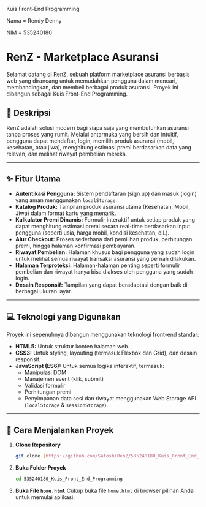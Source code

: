 Kuis Front-End Programming

Nama = Rendy Denny

NIM = 535240180

# RenZ - Marketplace Asuransi

Selamat datang di RenZ, sebuah platform marketplace asuransi berbasis web yang dirancang untuk memudahkan pengguna dalam mencari, membandingkan, dan membeli berbagai produk asuransi. Proyek ini dibangun sebagai Kuis Front-End Programming.


## 📜 Deskripsi

RenZ adalah solusi modern bagi siapa saja yang membutuhkan asuransi tanpa proses yang rumit. Melalui antarmuka yang bersih dan intuitif, pengguna dapat mendaftar, login, memilih produk asuransi (mobil, kesehatan, atau jiwa), menghitung estimasi premi berdasarkan data yang relevan, dan melihat riwayat pembelian mereka.

---
## ✨ Fitur Utama

* **Autentikasi Pengguna:** Sistem pendaftaran (sign up) dan masuk (login) yang aman menggunakan `localStorage`.
* **Katalog Produk:** Tampilan produk asuransi utama (Kesehatan, Mobil, Jiwa) dalam format kartu yang menarik.
* **Kalkulator Premi Dinamis:** Formulir interaktif untuk setiap produk yang dapat menghitung estimasi premi secara real-time berdasarkan input pengguna (seperti usia, harga mobil, kondisi kesehatan, dll.).
* **Alur Checkout:** Proses sederhana dari pemilihan produk, perhitungan premi, hingga halaman konfirmasi pembayaran.
* **Riwayat Pembelian:** Halaman khusus bagi pengguna yang sudah login untuk melihat semua riwayat transaksi asuransi yang pernah dilakukan.
* **Halaman Terproteksi:** Halaman-halaman penting seperti formulir pembelian dan riwayat hanya bisa diakses oleh pengguna yang sudah login.
* **Desain Responsif:** Tampilan yang dapat beradaptasi dengan baik di berbagai ukuran layar.

---
## 💻 Teknologi yang Digunakan

Proyek ini sepenuhnya dibangun menggunakan teknologi front-end standar:

* **HTML5:** Untuk struktur konten halaman web.
* **CSS3:** Untuk styling, layouting (termasuk Flexbox dan Grid), dan desain responsif.
* **JavaScript (ES6):** Untuk semua logika interaktif, termasuk:
    * Manipulasi DOM
    * Manajemen event (klik, submit)
    * Validasi formulir
    * Perhitungan premi
    * Penyimpanan data sesi dan riwayat menggunakan Web Storage API (`localStorage` & `sessionStorage`).

---
## 🚀 Cara Menjalankan Proyek

1.  **Clone Repository**
    ```bash
    git clone [https://github.com/SatoshiRenZ/535240180_Kuis_Front_End_Programming.git](https://github.com/SatoshiRenZ/535240180_Kuis_Front_End_Programming.git)
    ```

2.  **Buka Folder Proyek**
    ```bash
    cd 535240180_Kuis_Front_End_Programming
    ```

3.  **Buka File `home.html`**
    Cukup buka file `home.html` di browser pilihan Anda untuk memulai aplikasi.
